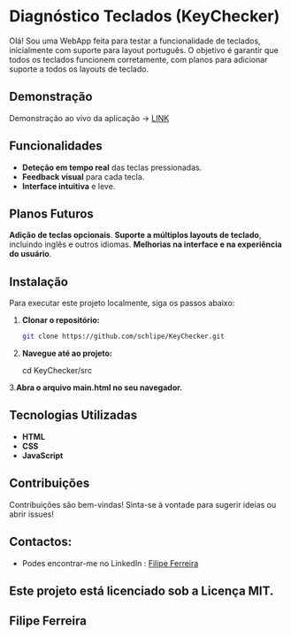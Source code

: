 # Diagnóstico Teclados (KeyChecker)
Olá! Sou uma WebApp feita para testar a funcionalidade de teclados, inicialmente com suporte para layout português. O objetivo é garantir que todos os teclados funcionem corretamente, com planos para adicionar suporte a todos os layouts de teclado.

## Demonstração

Demonstração ao vivo da aplicação -> [LINK](https://schlipe.github.io/KeyChecker)

## Funcionalidades

- **Deteção em tempo real** das teclas pressionadas.
- **Feedback visual** para cada tecla.
- **Interface intuitiva** e leve.

## Planos Futuros

**Adição de teclas opcionais**.
**Suporte a múltiplos layouts de teclado**, incluindo inglês e outros idiomas.
**Melhorias na interface e na experiência do usuário**.

  
## Instalação

Para executar este projeto localmente, siga os passos abaixo:

1. **Clonar o repositório:**
   ```bash
   git clone https://github.com/schlipe/KeyChecker.git

2. **Navegue até ao projeto:**

	cd KeyChecker/src
  

3.**Abra o arquivo main.html no seu navegador.**

## Tecnologias Utilizadas

   - **HTML**
   - **CSS**
   - **JavaScript**

## Contribuições

Contribuições são bem-vindas! Sinta-se à vontade para sugerir ideias ou abrir issues!

## Contactos:

- Podes encontrar-me no LinkedIn : [Filipe Ferreira](https://www.linkedin.com/in/filiferreira/)

## Este projeto está licenciado sob a Licença MIT.

## Filipe Ferreira
